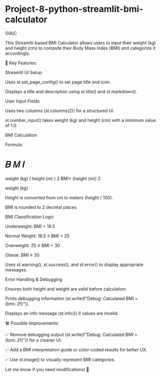 # Project-8-python-streamlit-bmi-calculator

GIAIC

This Streamlit-based BMI Calculator allows users to input their weight (kg) and height (cm) to compute their Body Mass Index (BMI) and categorize it accordingly.


🔹 Key Features:


Streamlit UI Setup


Uses st.set_page_config() to set page title and icon.


Displays a title and description using st.title() and st.markdown().


User Input Fields


Uses two columns (st.columns(2)) for a structured UI.


st.number_input() takes weight (kg) and height (cm) with a minimum value of 1.0.


BMI Calculation


Formula:

𝐵
𝑀
𝐼
=
weight (kg)
(
height (m)
)
2
BMI= 
(height (m)) 
2
 
weight (kg)
​
 
Height is converted from cm to meters (height / 100).


BMI is rounded to 2 decimal places.


BMI Classification Logic


Underweight: BMI < 18.5


Normal Weight: 18.5 ≤ BMI < 25


Overweight: 25 ≤ BMI < 30


Obese: BMI ≥ 30


Uses st.warning(), st.success(), and st.error() to display appropriate messages.


Error Handling & Debugging


Ensures both height and weight are valid before calculation.


Prints debugging information (st.write(f"Debug: Calculated BMI = {bmi:.2f}")).


Displays an info message (st.info()) if values are invalid.


🛠️ Possible Improvements:


✅ Remove debugging output (st.write(f"Debug: Calculated BMI = {bmi:.2f}")) for a cleaner UI.


✅ Add a BMI interpretation guide or color-coded results for better UX.


✅ Use st.image() to visually represent BMI categories.



Let me know if you need modifications! 🚀










